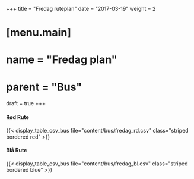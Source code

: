 +++
title = "Fredag ruteplan"
date = "2017-03-19"
weight = 2
# [menu.main]
# name = "Fredag plan"
# parent = "Bus"
draft = true
+++

#### Rød Rute

{{< display_table_csv_bus file="content/bus/fredag_rd.csv" class="striped bordered red" >}}

#### Blå Rute

{{< display_table_csv_bus file="content/bus/fredag_bl.csv" class="striped bordered blue" >}}